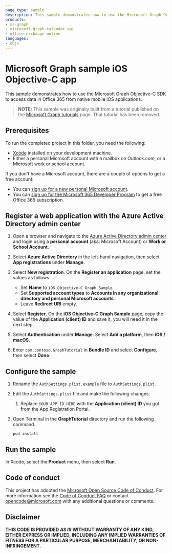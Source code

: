 ```yaml
---
page_type: sample
description: This sample demonstrates how to use the Microsoft Graph Objective-C SDK to access data in Office 365 from iOS Objective-C apps.
products:
- ms-graph
- microsoft-graph-calendar-api
- office-exchange-online
languages:
- objc
---
```


# Microsoft Graph sample iOS Objective-C app

This sample demonstrates how to use the Microsoft Graph Objective-C SDK to access data in Office 365 from native mobile iOS applications.

> **NOTE:** This sample was originally built from a tutorial published on the [Microsoft Graph tutorials](https://docs.microsoft.com/graph/tutorials) page. That tutorial has been removed.

## Prerequisites

To run the completed project in this folder, you need the following:

- [Xcode](https://developer.apple.com/xcode/) installed on your development machine.
- Either a personal Microsoft account with a mailbox on Outlook.com, or a Microsoft work or school account.

If you don't have a Microsoft account, there are a couple of options to get a free account:

- You can [sign up for a new personal Microsoft account](https://signup.live.com/signup?wa=wsignin1.0&rpsnv=12&ct=1454618383&rver=6.4.6456.0&wp=MBI_SSL_SHARED&wreply=https://mail.live.com/default.aspx&id=64855&cbcxt=mai&bk=1454618383&uiflavor=web&uaid=b213a65b4fdc484382b6622b3ecaa547&mkt=E-US&lc=1033&lic=1).
- You can [sign up for the Microsoft 365 Developer Program](https://developer.microsoft.com/microsoft-365/dev-program) to get a free Office 365 subscription.

## Register a web application with the Azure Active Directory admin center

1. Open a browser and navigate to the [Azure Active Directory admin center](https://aad.portal.azure.com) and login using a **personal account** (aka: Microsoft Account) or **Work or School Account**.

1. Select **Azure Active Directory** in the left-hand navigation, then select **App registrations** under **Manage**.

1. Select **New registration**. On the **Register an application** page, set the values as follows.

    - Set **Name** to `iOS Objective-C Graph Sample`.
    - Set **Supported account types** to **Accounts in any organizational directory and personal Microsoft accounts**.
    - Leave **Redirect URI** empty.

1. Select **Register**. On the **iOS Objective-C Graph Sample** page, copy the value of the **Application (client) ID** and save it, you will need it in the next step.

1. Select **Authentication** under **Manage**. Select **Add a platform**, then **iOS / macOS**.

1. Enter `com.contoso.GraphTutorial` in **Bundle ID** and select **Configure**, then select **Done**.

## Configure the sample

1. Rename the `AuthSettings.plist.example` file to `AuthSettings.plist`.
1. Edit the `AuthSettings.plist` file and make the following changes.
    1. Replace `YOUR_APP_ID_HERE` with the **Application (client) ID** you got from the App Registration Portal.
1. Open Terminal in the **GraphTutorial** directory and run the following command.

    ```Shell
    pod install
    ```

## Run the sample

In Xcode, select the **Product** menu, then select **Run**.

## Code of conduct

This project has adopted the [Microsoft Open Source Code of Conduct](https://opensource.microsoft.com/codeofconduct/). For more information see the [Code of Conduct FAQ](https://opensource.microsoft.com/codeofconduct/faq/) or contact [opencode@microsoft.com](mailto:opencode@microsoft.com) with any additional questions or comments.

## Disclaimer

**THIS CODE IS PROVIDED _AS IS_ WITHOUT WARRANTY OF ANY KIND, EITHER EXPRESS OR IMPLIED, INCLUDING ANY IMPLIED WARRANTIES OF FITNESS FOR A PARTICULAR PURPOSE, MERCHANTABILITY, OR NON-INFRINGEMENT.**

